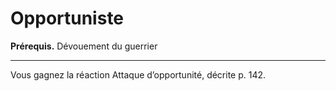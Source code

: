 # Opportuniste

<p><strong>Prérequis.</strong> Dévouement du guerrier</p>
<hr>
<p>Vous gagnez la réaction Attaque d’opportunité, décrite p. 142.</p>